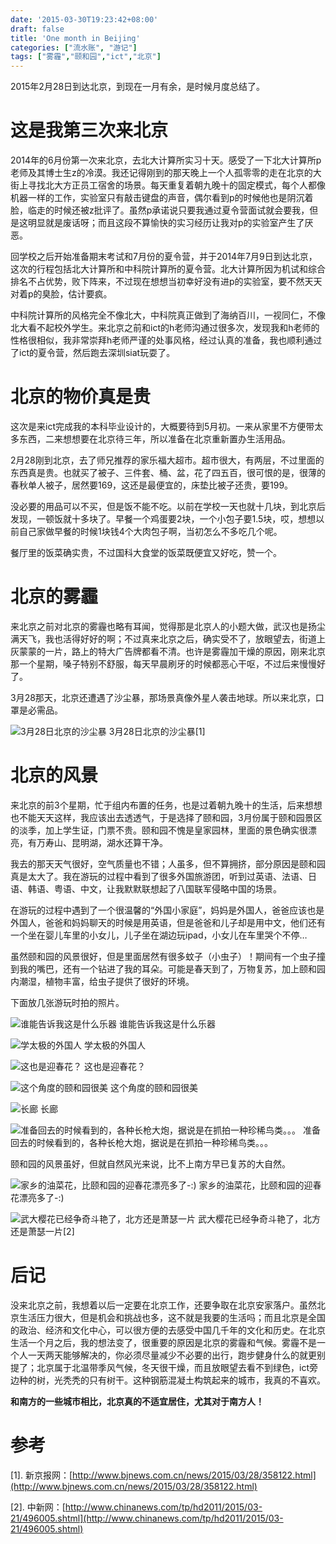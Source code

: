 ```yaml
---
date: '2015-03-30T19:23:42+08:00'
draft: false
title: 'One month in Beijing'
categories: ["流水账", "游记"]
tags: ["雾霾","颐和园","ict","北京"]
---
```

2015年2月28日到达北京，到现在一月有余，是时候月度总结了。

# 这是我第三次来北京

2014年的6月份第一次来北京，去北大计算所实习十天。感受了一下北大计算所p老师及其博士生z的冷漠。我还记得刚到的那天晚上一个人孤零零的走在北京的大街上寻找北大方正员工宿舍的场景。每天重复着朝九晚十的固定模式，每个人都像机器一样的工作，实验室只有敲击键盘的声音，偶尔看到p的时候他也是阴沉着脸，临走的时候还被z批评了。虽然p承诺说只要我通过夏令营面试就会要我，但是这明显就是废话呀；而且这段不算愉快的实习经历让我对p的实验室产生了厌恶。

回学校之后开始准备期末考试和7月份的夏令营，并于2014年7月9日到达北京，这次的行程包括北大计算所和中科院计算所的夏令营。北大计算所因为机试和综合排名不占优势，败下阵来，不过现在想想当初幸好没有进p的实验室，要不然天天对着p的臭脸，估计要疯。

中科院计算所的风格完全不像北大，中科院真正做到了海纳百川，一视同仁，不像北大看不起校外学生。来北京之前和ict的h老师沟通过很多次，发现我和h老师的性格很相似，我非常崇拜h老师严谨的处事风格，经过认真的准备，我也顺利通过了ict的夏令营，然后跑去深圳siat玩耍了。


# 北京的物价真是贵

这次是来ict完成我的本科毕业设计的，大概要待到5月初。一来从家里不方便带太多东西，二来想想要在北京待三年，所以准备在北京重新置办生活用品。

2月28刚到北京，去了师兄推荐的家乐福大超市。超市很大，有两层，不过里面的东西真是贵。也就买了被子、三件套、桶、盆，花了四五百，很可恨的是，很薄的春秋单人被子，居然要169，这还是最便宜的，床垫比被子还贵，要199。

没必要的用品可以不买，但是饭不能不吃。以前在学校一天也就十几块，到北京后发现，一顿饭就十多块了。早餐一个鸡蛋要2块，一个小包子要1.5块，哎，想想以前自己家做早餐的时候1块钱4个大肉包子啊，当初怎么不多吃几个呢。

餐厅里的饭菜确实贵，不过国科大食堂的饭菜既便宜又好吃，赞一个。

# 北京的雾霾

来北京之前对北京的雾霾也略有耳闻，觉得那是北京人的小题大做，武汉也是扬尘满天飞，我也活得好好的啊；不过真来北京之后，确实受不了，放眼望去，街道上灰蒙蒙的一片，路上的特大广告牌都看不清。也许是雾霾加干燥的原因，刚来北京那一个星期，嗓子特别不舒服，每天早晨刷牙的时候都恶心干呕，不过后来慢慢好了。

3月28那天，北京还遭遇了沙尘暴，那场景真像外星人袭击地球。所以来北京，口罩是必需品。

![3月28日北京的沙尘暴](https://i0.wp.com/y0.ifengimg.com/cmpp/2015/03/28/14/1120a1ac-4317-49ca-8114-5962823270e1_size48_w600_h400.jpg)
3月28日北京的沙尘暴[1]

# 北京的风景

来北京的前3个星期，忙于组内布置的任务，也是过着朝九晚十的生活，后来想想也不能天天这样，我应该出去透透气，于是选择了颐和园，3月份属于颐和园景区的淡季，加上学生证，门票不贵。颐和园不愧是皇家园林，里面的景色确实很漂亮，有万寿山、昆明湖，湖水还算干净。

我去的那天天气很好，空气质量也不错；人虽多，但不算拥挤，部分原因是颐和园真是太大了。我在游玩的过程中看到了很多外国旅游团，听到过英语、法语、日语、韩语、粤语、中文，让我默默联想起了八国联军侵略中国的场景。

在游玩的过程中遇到了一个很温馨的“外国小家庭”，妈妈是外国人，爸爸应该也是外国人，爸爸和妈妈聊天的时候是用英语，但是爸爸和儿子却是用中文，他们还有一个坐在婴儿车里的小女儿，儿子坐在湖边玩ipad，小女儿在车里哭个不停…

虽然颐和园的风景很好，但是里面居然有很多蚊子（小虫子）！期间有一个虫子撞到我的嘴巴，还有一个钻进了我的耳朵。可能是春天到了，万物复苏，加上颐和园内潮湿，植物丰富，给虫子提供了很好的环境。

下面放几张游玩时拍的照片。

![谁能告诉我这是什么乐器](Summer-Palace1.jpg)
谁能告诉我这是什么乐器

![学太极的外国人](Summer-Palace2.jpg)
学太极的外国人

![这也是迎春花？](Summer-Palace3.jpg)
这也是迎春花？

![这个角度的颐和园很美](Summer-Palace4.jpg)
这个角度的颐和园很美

![长廊](Summer-Palace5.jpg)
长廊

![准备回去的时候看到的，各种长枪大炮，据说是在抓拍一种珍稀鸟类。。。](Summer-Palace6.jpg)
准备回去的时候看到的，各种长枪大炮，据说是在抓拍一种珍稀鸟类。。。

颐和园的风景虽好，但就自然风光来说，比不上南方早已复苏的大自然。

![家乡的油菜花，比颐和园的迎春花漂亮多了-:)](rape-flowers.jpg)
家乡的油菜花，比颐和园的迎春花漂亮多了-:)

![武大樱花已经争奇斗艳了，北方还是萧瑟一片](https://i0.wp.com/i2.chinanews.com/simg/hd/2015/03/21/7e9527ca232f4253bfb86eef15cee517.jpg)
武大樱花已经争奇斗艳了，北方还是萧瑟一片[2]

# 后记

没来北京之前，我想着以后一定要在北京工作，还要争取在北京安家落户。虽然北京生活压力很大，但是机会和挑战也多，这不就是我要的生活吗；而且北京是全国的政治、经济和文化中心，可以很方便的去感受中国几千年的文化和历史。在北京生活一个月之后，我的想法变了，很重要的原因是北京的雾霾和气候。雾霾不是一个人一天两天能够解决的，你必须尽量减少不必要的出行，跑步健身什么的就更别提了；北京属于北温带季风气候，冬天很干燥，而且放眼望去看不到绿色，ict旁边种的树，光秃秃的只有树干。这种钢筋混凝土构筑起来的城市，我真的不喜欢。

**和南方的一些城市相比，北京真的不适宜居住，尤其对于南方人！**

# 参考

[1]. 新京报网：[http://www.bjnews.com.cn/news/2015/03/28/358122.html](http://www.bjnews.com.cn/news/2015/03/28/358122.html)

[2]. 中新网：[http://www.chinanews.com/tp/hd2011/2015/03-21/496005.shtml](http://www.chinanews.com/tp/hd2011/2015/03-21/496005.shtml)